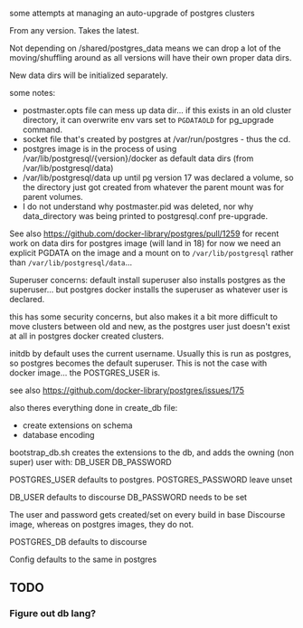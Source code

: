 some attempts at managing an auto-upgrade of postgres clusters

From any version. Takes the latest.

Not depending on /shared/postgres_data means we can drop a lot of the moving/shuffling around as all versions will have their own proper data dirs.

New data dirs will be initialized separately.

some notes:
* postmaster.opts file can mess up data dir... if this exists in an old cluster directory, it can overwrite env vars set to `PGDATAOLD` for pg_upgrade command.
* socket file that's created by postgres at /var/run/postgres - thus the cd.
* postgres image is in the process of using /var/lib/postgresql/{version}/docker as default data dirs (from /var/lib/postgresql/data)
* /var/lib/postgresql/data up until pg version 17 was declared a volume, so the directory just got created from whatever the parent mount was for parent volumes.
* I do not understand why postmaster.pid was deleted, nor why data_directory was being printed to postgresql.conf pre-upgrade.

See also https://github.com/docker-library/postgres/pull/1259
for recent work on data dirs for postgres image (will land in 18)
for now we need an explicit PGDATA on the image
and a mount on to `/var/lib/postgresql` rather than `/var/lib/postgresql/data`...

Superuser concerns:
default install superuser also installs postgres as the superuser...
but postgres docker installs the superuser as whatever user is declared.

this has some security concerns, but also makes it a bit more difficult to move clusters between old and new, as the postgres user just doesn't exist at all in postgres docker created clusters.

initdb by default uses the current username. Usually this is run as postgres, so postgres becomes the default superuser. This is not the case with docker image... the POSTGRES_USER is.

see also https://github.com/docker-library/postgres/issues/175

also theres everything done in create_db file:
* create extensions on schema
* database encoding

bootstrap_db.sh creates the extensions to the db, and adds the owning (non super) user with:
DB_USER
DB_PASSWORD

POSTGRES_USER defaults to postgres.
POSTGRES_PASSWORD leave unset

DB_USER defaults to discourse
DB_PASSWORD needs to be set

The user and password gets created/set on every build in base Discourse image, whereas on postgres images, they do not.

POSTGRES_DB defaults to discourse

Config defaults to the same in postgres

## TODO

### Figure out db lang?

